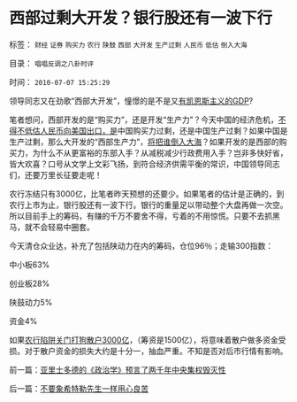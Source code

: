 # 西部过剩大开发？银行股还有一波下行

标签： `财经` `证券` `购买力` `农行` `陕鼓` `西部` `大开发` `生产过剩` `人民币` `低估` `倒入大海` 

目录： `唱唱反调之八卦时评`

时间： `2010-07-07 15:25:29`

领导同志又在劲歌“西部大开发”，憧憬的是不是又[有凯恩斯主义的GDP](http://blog.sina.com.cn/s/blog_5563a64d0100isrn.html)?

笔者想问，西部开发的是“购买力”，还是开发“生产力”？今天中国的经济危机，[不得不低估人民币向美国出口，是](../../../2010/5/28/欧美日汇率走低是补贴进口冲销中国外汇债权.md)中国购买力过剩，还是中国生产过剩？如果中国是生产过剩，那么大开发的“西部生产力”，[将把谁倒入大海](../../../2010/6/7/“牛奶倒入大海”的积极意义.md)？如果开发的是西部的购买力，为什么不从更富裕的东部入手？从减税减少行政费用入手？岂非多快好省，皆大欢喜？口号从文学上文彩飞扬，到符合经济供需平衡的常识，中国领导同志们，还要万里长征要走呢！

农行冻结只有3000亿，比笔者昨天预想的还要少。如果笔者的估计是正确的，到农行上市为止，银行股还有一波下行。银行的重量足以带动整个大盘再做一次空。所以目前手上的筹码，有赚的千万不要舍不得，亏着的不用惊慌。只要不去抓黑马，就不会轻易中圈套。

今天清仓众业达，补充了包括陕动力在内的筹码，仓位96％；走输300指数：

中小板63%

创业板28%

陕鼓动力5%

资金4%

如果[农行陷阱关门打狗散户3000亿](../../../2010/7/6/农行申购上市或成完美陷阱.md)，（筹资是1500亿），将意味着散户做多资金受损。对于散户资金的损失大约是十分一，抽血严重。不知是否对后市行情有影响。



前一篇：[亚里士多德的《政治学》预言了两千年中央集权毁灭性](../../../2010/7/6/亚里士多德的《政治学》预言了两千年中央集权毁灭性.md)

后一篇：[不要象希特勒先生一样用心良苦](../../../2010/7/7/不要象希特勒先生一样用心良苦.md)